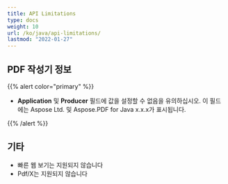 ```yaml
---
title: API Limitations
type: docs
weight: 10
url: /ko/java/api-limitations/
lastmod: "2022-01-27"
---
```


## PDF 작성기 정보

{{% alert color="primary" %}}

- **Application** 및 **Producer** 필드에 값을 설정할 수 없음을 유의하십시오. 이 필드에는 Aspose Ltd. 및 Aspose.PDF for Java x.x.x가 표시됩니다.

{{% /alert %}}

## 기타

- 빠른 웹 보기는 지원되지 않습니다
- Pdf/X는 지원되지 않습니다
